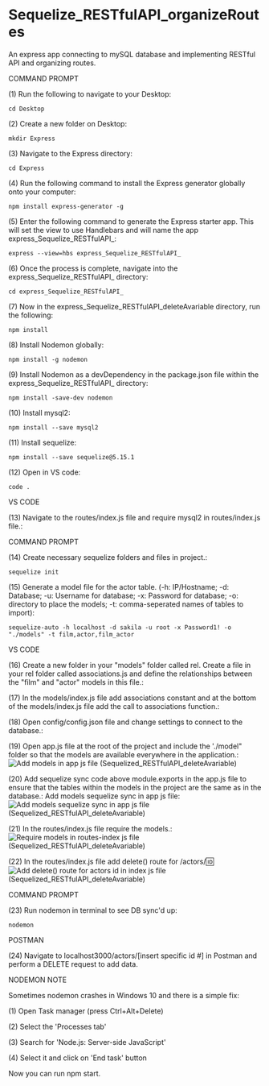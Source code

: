 # Sequelize_RESTfulAPI_organizeRoutes
An express app connecting to mySQL database and implementing RESTful API and organizing routes. 

COMMAND PROMPT

(1) Run the following to navigate to your Desktop: 

    cd Desktop

(2) Create a new folder on Desktop: 

    mkdir Express

(3) Navigate to the Express directory: 

    cd Express

(4) Run the following command to install the Express generator globally onto your computer: 

    npm install express-generator -g

(5) Enter the following command to generate the Express starter app. This will set the view to use Handlebars and will name the app express_Sequelize_RESTfulAPI_: 

    express --view=hbs express_Sequelize_RESTfulAPI_

(6) Once the process is complete, navigate into the express_Sequelize_RESTfulAPI_ directory: 

    cd express_Sequelize_RESTfulAPI_
    
(7) Now in the express_Sequelize_RESTfulAPI_deleteAvariable directory, run the following: 

    npm install

(8) Install Nodemon globally: 

    npm install -g nodemon
    
(9) Install Nodemon as a devDependency in the package.json file within the express_Sequelize_RESTfulAPI_ directory:

    npm install -save-dev nodemon
    
(10) Install mysql2:

    npm install --save mysql2

(11) Install sequelize: 

    npm install --save sequelize@5.15.1

(12) Open in VS code:

    code . 


VS CODE

(13) Navigate to the routes/index.js file and require mysql2 in routes/index.js file.: 

COMMAND PROMPT

(14) Create necessary sequelize folders and files in project.:

    sequelize init

(15)  Generate a model file for the actor table. (-h: IP/Hostname; -d: Database; -u: Username for database; -x: Password for database; -o: directory to place the models; -t: comma-seperated names of tables to import):  

    sequelize-auto -h localhost -d sakila -u root -x Password1! -o "./models" -t film,actor,film_actor
    
VS CODE

(16) Create a new folder in your "models" folder called rel. Create a file in your rel folder called associations.js and define the relationships between the "film" and "actor" models in this file.: 

(17) In the models/index.js file add associations constant and at the bottom of the models/index.js file add the call to associations function.:

(18) Open config/config.json file and change settings to connect to the database.: 

(19) Open app.js file at the root of the project and include the './model" folder so that the models are available everywhere in the application.: ![Add models in app js file (Sequelized_RESTfulAPI_deleteAvariable)](https://user-images.githubusercontent.com/35668707/71388372-14be7580-25c6-11ea-82e0-27602fb3531e.JPG) 

(20) Add sequelize sync code above module.exports in the app.js file to ensure that the tables within the models in the project are the same as in the database.: Add models sequelize sync in app js file: ![Add models sequelize sync in app js file (Sequelized_RESTfulAPI_deleteAvariable)](https://user-images.githubusercontent.com/35668707/71388403-30c21700-25c6-11ea-8a81-407812273e94.JPG)

(21) In the routes/index.js file require the models.: ![Require models in routes-index js file (Sequelized_RESTfulAPI_deleteAvariable)](https://user-images.githubusercontent.com/35668707/71388435-5818e400-25c6-11ea-8b07-19ad98e0566e.JPG)

(22) In the routes/index.js file add delete() route for /actors/:id: ![Add delete() route for actors id in index js file (Sequelized_RESTfulAPI_deleteAvariable)](https://user-images.githubusercontent.com/35668707/71388464-7a126680-25c6-11ea-864b-859b59b4925b.JPG)

COMMAND PROMPT

(23) Run nodemon in terminal to see DB sync'd up: 

    nodemon

POSTMAN

(24) Navigate to localhost3000/actors/[insert specific id #] in Postman and perform a DELETE request to add data. 

NODEMON NOTE

Sometimes nodemon crashes in Windows 10 and there is a simple fix:

(1) Open Task manager (press Ctrl+Alt+Delete)

(2) Select the 'Processes tab'

(3) Search for 'Node.js: Server-side JavaScript'

(4) Select it and click on 'End task' button

Now you can run npm start.

